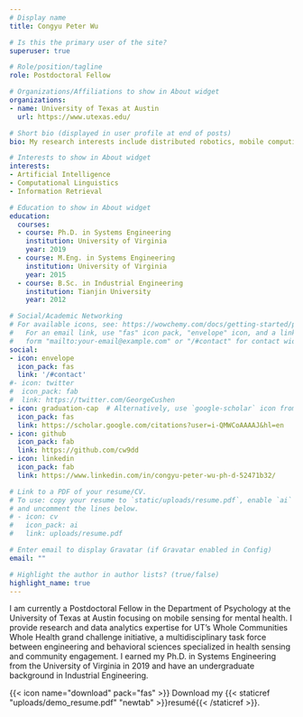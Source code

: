 ```yaml
---
# Display name
title: Congyu Peter Wu

# Is this the primary user of the site?
superuser: true

# Role/position/tagline
role: Postdoctoral Fellow

# Organizations/Affiliations to show in About widget
organizations:
- name: University of Texas at Austin
  url: https://www.utexas.edu/

# Short bio (displayed in user profile at end of posts)
bio: My research interests include distributed robotics, mobile computing and programmable matter.

# Interests to show in About widget
interests:
- Artificial Intelligence
- Computational Linguistics
- Information Retrieval

# Education to show in About widget
education:
  courses:
  - course: Ph.D. in Systems Engineering
    institution: University of Virginia
    year: 2019
  - course: M.Eng. in Systems Engineering
    institution: University of Virginia
    year: 2015
  - course: B.Sc. in Industrial Engineering
    institution: Tianjin University
    year: 2012

# Social/Academic Networking
# For available icons, see: https://wowchemy.com/docs/getting-started/page-builder/#icons
#   For an email link, use "fas" icon pack, "envelope" icon, and a link in the
#   form "mailto:your-email@example.com" or "/#contact" for contact widget.
social:
- icon: envelope
  icon_pack: fas
  link: '/#contact'
#- icon: twitter
#  icon_pack: fab
#  link: https://twitter.com/GeorgeCushen
- icon: graduation-cap  # Alternatively, use `google-scholar` icon from `ai` icon pack
  icon_pack: fas
  link: https://scholar.google.com/citations?user=i-QMWCoAAAAJ&hl=en 
- icon: github
  icon_pack: fab
  link: https://github.com/cw9dd 
- icon: linkedin
  icon_pack: fab
  link: https://www.linkedin.com/in/congyu-peter-wu-ph-d-52471b32/ 

# Link to a PDF of your resume/CV.
# To use: copy your resume to `static/uploads/resume.pdf`, enable `ai` icons in `params.toml`, 
# and uncomment the lines below.
# - icon: cv
#   icon_pack: ai
#   link: uploads/resume.pdf

# Enter email to display Gravatar (if Gravatar enabled in Config)
email: ""

# Highlight the author in author lists? (true/false)
highlight_name: true
---
```


I am currently a Postdoctoral Fellow in the Department of Psychology at the University of Texas at Austin focusing on mobile sensing for mental health. I provide research and data analytics expertise for UT’s Whole Communities Whole Health grand challenge initiative, a multidisciplinary task force between engineering and behavioral sciences specialized in health sensing and community engagement. I earned my Ph.D. in Systems Engineering from the University of Virginia in 2019 and have an undergraduate background in Industrial Engineering.


{{< icon name="download" pack="fas" >}} Download my {{< staticref "uploads/demo_resume.pdf" "newtab" >}}resumé{{< /staticref >}}.

